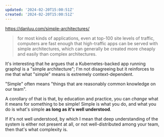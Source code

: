 ```yaml
---
updated: '2024-02-20T15:00:51Z'
created: '2024-02-20T15:00:51Z'
---
```

https://danluu.com/simple-architectures/

> for most kinds of applications, even at top-100 site levels of traffic, computers are fast enough that high-traffic apps can be served with simple architectures, which can generally be created more cheaply and easily than complex architectures.

It's interesting that he argues that a Kubernetes-backed app running graphql is a "simple architecture"; I'm not disagreeing but it reinforces to me that what "simple" means is extremely context-dependent.

"Simple" often means "things that are reasonably common knowledge on our team".

A corollary of that is that, by education and practice, you can _change_ what it means for something to be simple! Simple is what you do, and what you do is what's simple **as long as it's well understood**.

If it's not well understood, by which I mean that deep understanding of the system is either not present at all, or not well-distributed among your team, then that's what complexity is.